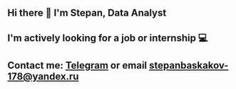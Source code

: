## Hi there 👋 I'm Stepan, Data Analyst
## I'm actively looking for a job or internship 💻
## Contact me: <a href='https://t.me/wexquasexort123'>Telegram</a> or email stepanbaskakov-178@yandex.ru

<!--
**cobalte90/cobalte90** is a ✨ _special_ ✨ repository because its `README.md` (this file) appears on your GitHub profile.

Here are some ideas to get you started:

- 🔭 I’m currently working on ...
- 🌱 I’m currently learning ...
- 👯 I’m looking to collaborate on ...
- 🤔 I’m looking for help with ...
- 💬 Ask me about ...
- 📫 How to reach me: ...
- 😄 Pronouns: ...
- ⚡ Fun fact: ...
-->
